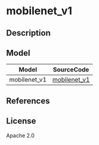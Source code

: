 <!--- SPDX-License-Identifier: Apache-2.0 -->

# mobilenet_v1

## Description

## Model

|Model              |SourceCode                                                            |
|-------------------|----------------------------------------------------------------------|
|mobilenet_v1       |[mobilenet_v1](https://github.com/shicai/MobileNet-Caffe)             |

## References

## License

Apache 2.0
